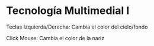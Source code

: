 # Tecnología Multimedial I
Teclas Izquierda/Derecha: Cambia el color del cielo/fondo


Click Mouse: Cambia el color de la nariz



